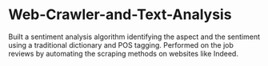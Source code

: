 # Web-Crawler-and-Text-Analysis
Built a sentiment analysis algorithm identifying the aspect and the sentiment using a traditional dictionary and POS tagging. Performed on the job reviews by automating the scraping methods on websites like Indeed.
